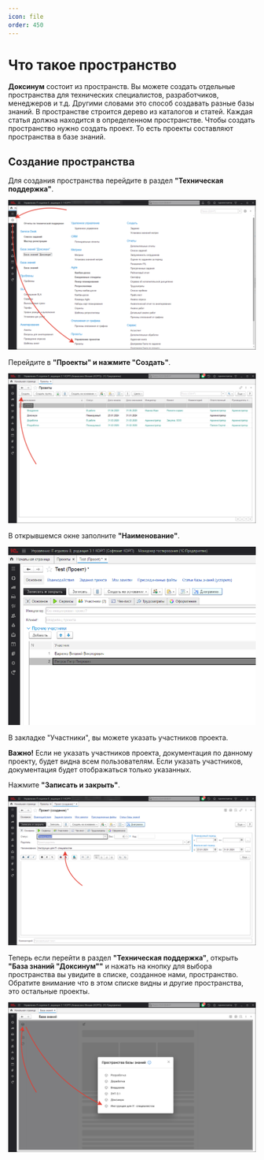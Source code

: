 ```yaml
---
icon: file   
order: 450
---
```


# Что такое пространство
**Доксинум** состоит из пространств. Вы можете создать отдельные пространства для технических специалистов, разработчиков, менеджеров и т.д. Другими словами это способ создавать разные базы знаний. В пространстве строится дерево из каталогов и статей. 
Каждая статья должна находится в определенном пространстве.
Чтобы создать пространство нужно создать проект. То есть проекты составляют пространства в базе знаний. 

## Создание пространства

Для создания пространства перейдите в раздел **"Техническая поддержка"**.

![Проекты](static/02_Раздел_проекты.png)

Перейдите в **"Проекты" и нажмите "Создать"**.

![Создать проект](static/02_Список_проектов.png)

В открывшемся окне заполните **"Наименование"**.

![Участники проекта](static/02_Участники_проекта.png)

В закладке "Участники", вы можете указать участников проекта.

**Важно!** Если не указать участников проекта, документация по данному проекту, будет видна всем пользователям. Если указать участников, документация будет отображаться только указанных.

Нажмите **"Записать и закрыть"**.

![Новый проект](static/02_Новый_проект.png)

Теперь если перейти в раздел **"Техническая поддержка"**, открыть **"База знаний "Доксинум""** и нажать на кнопку для выбора пространства вы увидите в списке, созданное нами, пространство. Обратите внимание что в этом списке видны и другие пространства, это остальные проекты.

![Список пространств](static/02_Список_пространств.png)